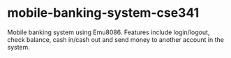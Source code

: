 # mobile-banking-system-cse341
Mobile banking system using Emu8086. Features include login/logout, check balance, cash in/cash out and send money to another account in the system.
